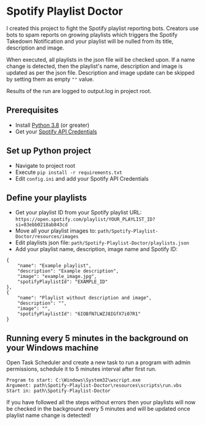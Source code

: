 # Spotify Playlist Doctor

I created this project to fight the Spotify playlist reporting bots.
Creators use bots to spam reports on growing playlists which triggers the Spotify Takedown Notification and your
playlist will be nulled from its title, description and image.

When executed, all playlists in the json file will be checked upon. If a name change is detected, then the playlist's name, description and image is updated as per the json file.
Description and image update can be skipped by setting them as empty ```""``` value.

Results of the run are logged to output.log in project root.

## Prerequisites

- Install [Python 3.8](https://www.python.org/downloads/) (or greater)
- Get your [Spotify API Credentials](https://developer.spotify.com/documentation/web-api/tutorials/client-credentials-flow)

## Set up Python project

- Navigate to project root
- Execute ```pip install -r requirements.txt```
- Edit ```config.ini``` and add your Spotify API Credentials

## Define your playlists

- Get your playlist ID from your Spotify playlist URL: ```https://open.spotify.com/playlist/YOUR_PLAYLIST_ID?si=83ebb0218ab843cd```
- Move all your playlist images to: ```path/Spotify-Playlist-Doctor/resources/images```
- Edit playlists json file: ```path/Spotify-Playlist-Doctor/playlists.json```
- Add your playlist name, description, image name and Spotify ID:
```
{
    "name": "Example playlist",
    "description": "Example description",
    "image": "example_image.jpg",
    "spotifyPlaylistId": "EXAMPLE_ID"
},
{
    "name": "Playlist without description and image",
    "description": "",
    "image": "",
    "spotifyPlaylistId": "6IOBfN7LWZJ8IGfX7i07R1"
}
```

## Running every 5 minutes in the background on your Windows machine

Open Task Scheduler and create a new task to run a program with admin permissions, schedule it to 5 minutes interval
after first run.

```
Program to start: C:\Windows\System32\wscript.exe
Argument: path\Spotify-Playlist-Doctor\resources\scripts\run.vbs
Start in: path\Spotify-Playlist-Doctor
```

If you have followed all the steps without errors then your playlists will now be checked in the background every 5
minutes and will be updated once playlist name change is detected!
